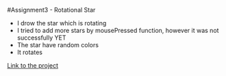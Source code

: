 #Assignment3 - Rotational Star
* I drow the star which is rotating
* I tried to add more stars by mousePressed function, however it was not successfully YET
* The star have random colors
* It rotates

[Link to the project](https://editor.p5js.org/lizadat/sketches/8PB-JrUff)
